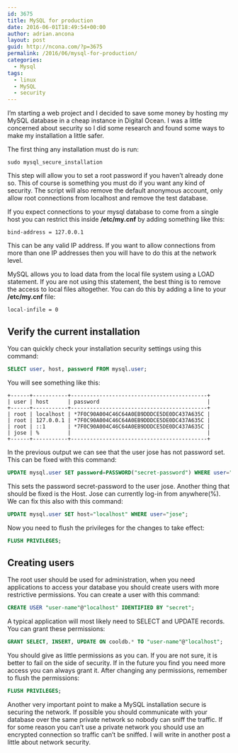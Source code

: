 ```yaml
---
id: 3675
title: MySQL for production
date: 2016-06-01T18:49:54+00:00
author: adrian.ancona
layout: post
guid: http://ncona.com/?p=3675
permalink: /2016/06/mysql-for-production/
categories:
  - Mysql
tags:
  - linux
  - MySQL
  - security
---
```

I&#8217;m starting a web project and I decided to save some money by hosting my MySQL database in a cheap instance in Digital Ocean. I was a little concerned about security so I did some research and found some ways to make my installation a little safer.

The first thing any installation must do is run:

```
sudo mysql_secure_installation
```

This step will allow you to set a root password if you haven&#8217;t already done so. This of course is something you must do if you want any kind of security. The script will also remove the default anonymous account, only allow root connections from localhost and remove the test database.

If you expect connections to your mysql database to come from a single host you can restrict this inside **/etc/my.cnf** by adding something like this:

```
bind-address = 127.0.0.1
```

This can be any valid IP address. If you want to allow connections from more than one IP addresses then you will have to do this at the network level.

MySQL allows you to load data from the local file system using a LOAD statement. If you are not using this statement, the best thing is to remove the access to local files altogether. You can do this by adding a line to your **/etc/my.cnf** file:

```
local-infile = 0
```

<!--more-->

## Verify the current installation

You can quickly check your installation security settings using this command:

```sql
SELECT user, host, password FROM mysql.user;
```

You will see something like this:

```
+------+-----------+-------------------------------------------+
| user | host      | password                                  |
+------+-----------+-------------------------------------------+
| root | localhost | *7F0C90A004C46C64A0EB9DDDCE5DE0DC437A635C |
| root | 127.0.0.1 | *7F0C90A004C46C64A0EB9DDDCE5DE0DC437A635C |
| root | ::1       | *7F0C90A004C46C64A0EB9DDDCE5DE0DC437A635C |
| jose | %         |                                           |
+------+-----------+-------------------------------------------+
```

In the previous output we can see that the user jose has not password set. This can be fixed with this command:

```sql
UPDATE mysql.user SET password=PASSWORD("secret-password") WHERE user="jose";
```

This sets the password secret-password to the user jose. Another thing that should be fixed is the Host. Jose can currently log-in from anywhere(%). We can fix this also with this command:

```sql
UPDATE mysql.user SET host="localhost" WHERE user="jose";
```

Now you need to flush the privileges for the changes to take effect:

```sql
FLUSH PRIVILEGES;
```

## Creating users

The root user should be used for administration, when you need applications to access your database you should create users with more restrictive permissions. You can create a user with this command:

```sql
CREATE USER "user-name"@"localhost" IDENTIFIED BY "secret";
```

A typical application will most likely need to SELECT and UPDATE records. You can grant these permissions:

```sql
GRANT SELECT, INSERT, UPDATE ON cooldb.* TO "user-name"@"localhost";
```

You should give as little permissions as you can. If you are not sure, it is better to fail on the side of security. If in the future you find you need more access you can always grant it. After changing any permissions, remember to flush the permissions:

```sql
FLUSH PRIVILEGES;
```

Another very important point to make a MySQL installation secure is securing the network. If possible you should communicate with your database over the same private network so nobody can sniff the traffic. If for some reason you can&#8217;t use a private network you should use an encrypted connection so traffic can&#8217;t be sniffed. I will write in another post a little about network security.
